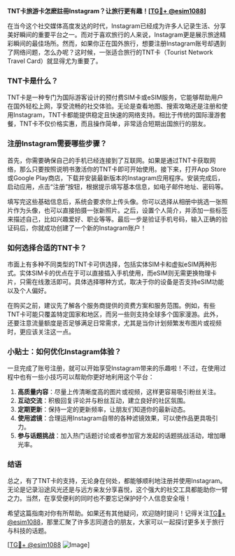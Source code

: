 **TNT卡旅游卡怎麽註冊Instagram？让旅行更有趣！[[TG💪+ @esim1088](https://t.me/s/esim1088)]**

在当今这个社交媒体高度发达的时代，Instagram已经成为许多人记录生活、分享美好瞬间的重要平台之一。而对于喜欢旅行的人来说，Instagram更是展示旅途精彩瞬间的最佳场所。然而，如果你正在国外旅行，想要注册Instagram账号却遇到了网络问题，怎么办呢？这时候，一张适合旅行的TNT卡（Tourist Network Travel Card）就显得尤为重要了。

### TNT卡是什么？

TNT卡是一种专门为国际游客设计的预付费SIM卡或eSIM服务，它能够帮助用户在国外轻松上网，享受流畅的社交体验。无论是查看地图、搜索攻略还是注册和使用Instagram，TNT卡都能提供稳定且快速的网络支持。相比于传统的国际漫游套餐，TNT卡不仅价格实惠，而且操作简单，非常适合短期出国旅行的朋友。

### 注册Instagram需要哪些步骤？

首先，你需要确保自己的手机已经连接到了互联网。如果是通过TNT卡获取网络，那么只要按照说明书激活你的TNT卡即可开始使用。接下来，打开App Store或Google Play商店，下载并安装最新版本的Instagram应用程序。安装完成后，启动应用，点击“注册”按钮，根据提示填写基本信息，如电子邮件地址、密码等。

填写完这些基础信息后，系统会要求你上传头像。你可以选择从相册中挑选一张照片作为头像，也可以直接拍摄一张新照片。之后，设置个人简介，并添加一些标签来描述自己，比如兴趣爱好、职业等等。最后一步是验证手机号码，输入正确的验证码后，你就成功创建了一个新的Instagram账户！

### 如何选择合适的TNT卡？

市面上有多种不同类型的TNT卡可供选择，包括实体SIM卡和虚拟eSIM两种形式。实体SIM卡的优点在于可以直接插入手机使用，而eSIM则无需更换物理卡片，只需在线激活即可。具体选择哪种方式，取决于你的设备是否支持eSIM功能以及个人偏好。

在购买之前，建议先了解各个服务商提供的资费方案和服务范围。例如，有些TNT卡可能只覆盖特定国家和地区，而另一些则支持全球多个国家漫游。此外，还要注意流量额度是否足够满足日常需求，尤其是当你计划频繁发布图片或视频时，更应该关注这一点。

### 小贴士：如何优化Instagram体验？

一旦完成了账号注册，就可以开始享受Instagram带来的乐趣啦！不过，在使用过程中也有一些小技巧可以帮助你更好地利用这个平台：

1. **高质量内容**：尽量上传清晰度高的图片或视频，这样更容易吸引粉丝关注。
2. **互动交流**：积极回复评论并与粉丝互动，建立良好的社区氛围。
3. **定期更新**：保持一定的更新频率，让朋友们知道你的最新动态。
4. **使用滤镜**：合理运用Instagram自带的各种滤镜效果，可以使作品更具吸引力。
5. **参与话题挑战**：加入热门话题讨论或者参加官方发起的话题挑战活动，增加曝光率。

### 结语

总之，有了TNT卡的支持，无论身在何处，都能够顺利地注册并使用Instagram。无论是记录沿途风光还是与远方亲友分享喜悦，这个强大的社交工具都能助你一臂之力。当然，在享受便利的同时也不要忘记保护好个人信息安全哦！

希望这篇指南对你有所帮助。如果还有其他疑问，欢迎随时提问！记得关注[TG💪+ @esim1088](https://t.me/s/esim1088)，那里汇聚了许多志同道合的朋友，大家可以一起探讨更多关于旅行与科技的话题。

[[TG💪+ @esim1088](https://t.me/s/esim1088) ![Image](https://i.postimg.cc/4NQfJmqS/Snipaste-2025-05-13-00-14-12.png)]